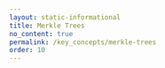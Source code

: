 ```yaml
---
layout: static-informational
title: Merkle Trees
no_content: true
permalink: /key_concepts/merkle-trees
order: 10
---
```


